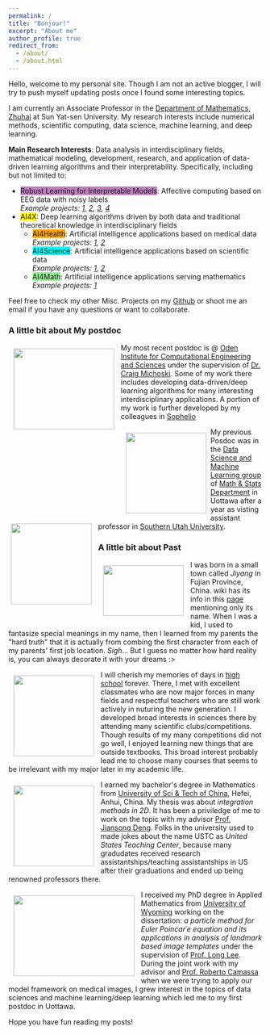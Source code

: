 ```yaml
---
permalink: /
title: "Bonjour!"
excerpt: "About me"
author_profile: true
redirect_from: 
  - /about/
  - /about.html
---
```


Hello, welcome to my personal site. Though I am not an active blogger, I will try to push myself updating posts once I found some interesting topics. 

I am currently an Associate Professor in the [Department of Mathematics, Zhuhai](https://mathzh.sysu.edu.cn/) at Sun Yat-sen University. My research interests include numerical methods, scientific computing, data science, machine learning, and deep learning.

**Main Research Interests**: Data analysis in interdisciplinary fields, mathematical modeling, development, research, and application of data-driven learning algorithms and their interpretability. Specifically, including but not limited to:

- <span style="background-color: rgba(128, 0, 128, 0.5);">Robust Learning for Interpretable Models</span>: Affective computing based on EEG data with noisy labels  
  *Example projects: [1](https://github.com/dykuang/BCI-Attention), [2](https://github.com/dykuang/EEG-based-affective-computing), [3](https://github.com/dykuang/SEER), [4](https://github.com/dykuang/EEG-classification)*
- <span style="background-color: yellow;">AI4X</span>: Deep learning algorithms driven by both data and traditional theoretical knowledge in interdisciplinary fields
  - <span style="background-color: orange;">AI4Health</span>: Artificial intelligence applications based on medical data  
    *Example projects: [1](https://github.com/dykuang/Medical-image-registration), [2](https://github.com/dykuang/Unsupervised-brain-leision-segmentation)*
  - <span style="background-color: cyan;">AI4Science</span>: Artificial intelligence applications based on scientific data  
    *Example projects: [1](https://github.com/dykuang/DL4EOS), [2](https://github.com/dykuang/Pyro-thermal-kinetic)*
  - <span style="background-color: lightgreen;">AI4Math</span>: Artificial intelligence applications serving mathematics  
    *Example projects: [1](https://github.com/dykuang/Deep----Koopman)*
 
Feel free to check my other Misc. Projects on my [Github](https://github.com/dykuang) or shoot me an email if you have any questions or want to collaborate.


### A little bit about My postdoc

<img align="left" img src='/images/UT.jpg' style="padding-top: 10px; padding-right: 10px; padding-bottom: 10px; padding-left: 10px" height="160" width="200">  My most recent postdoc is @ [Oden Institute for Computational Engineering and Sciences](https://www.oden.utexas.edu/) under the supervision of [Dr. Craig Michoski](https://users.oden.utexas.edu/~michoski/Michoski.html). Some of my work there includes developing data-driven/deep learning algorithms for many interesting interdisciplinary applications. A portion of my work is further developed by my colleagues in [Sophelio](https://sophelio.io/)

<img align="left" img src='/images/ott.jpg' style="padding-top: 10px; padding-right: 5px; padding-bottom: 10px; padding-left: 10px"  height="160" width="160"><img align="left" img src='/images/SUU.jpg' style="padding-top: 10px; padding-right: 10px; padding-bottom: 10px; padding-left: 5px" height="160" width="160">
  My previous Posdoc was in the [Data Science and Machine Learning group](http://mysite.science.uottawa.ca/dsml/) of [Math & Stats Department](https://science.uottawa.ca/mathstat/en) in Uottawa after a year as visting assistant professor in [Southern Utah University](https://www.suu.edu/). 
 

### A little bit about Past
<img align="left" img src='/images/jiyang.jpg' style="padding-top: 10px; padding-right: 10px; padding-bottom: 10px; padding-left: 10px" height="100" width="160">  I was born in a small town called *Jiyang* in Fujian Province, China. wiki has its info in this [page](https://en.wikipedia.org/wiki/Jian%27ou) mentioning only its name. When I was a kid, I used to fantasize special meanings in my name, then I learned from my parents the "hard truth" that it is actually from combing the first character from each of my parents' first job location. *Sigh*... But I guess no matter how hard reality is, you can always decorate it with your dreams :>

<img align="left" img src='/images/jianou.jpg' style="padding-top: 10px; padding-right: 10px; padding-bottom: 10px; padding-left: 10px" height="160" width="160">  I will cherish my memories of days in [high school](http://www.fjjoyz.cn/) forever. There, I met with excellent classmates who are now major forces in many fields and respectful teachers who are still work actively in nuturing the new generation. I developed broad interests in sciences there by attending many scientific clubs/competitions. Though results of my many competitions did not go well, I enjoyed learning new things that are outside textbooks. This broad interest probably lead me to choose many courses that seems to be irrelevant with my major later in my academic life.

<img align="left" img src='/images/ustc.jpg' style="padding-top: 10px; padding-right: 10px; padding-bottom: 10px; padding-left: 10px" height="160" width="160">  I earned my bachelor's degree in Mathematics from [University of Sci & Tech of China](http://en.ustc.edu.cn/), Hefei, Anhui, China. My thesis was about *integration methods in 2D*. It has been a priviledge of me to work on the topic with my advisor [Prof. Jiansong Deng](http://staff.ustc.edu.cn/~dengjs/). Folks in the university used to made jokes about the name USTC as *United States Teaching Center*, because many gradudates received research assistantships/teaching assistantships in US after their graduations and ended up being renowned professors there.

<img align="left" img src='/images/UWsnow.jpg' style="padding-top: 10px; padding-right: 10px; padding-bottom: 10px; padding-left: 10px" height="160" width="240">I received my PhD degree in Applied Mathematics from [University of Wyoming](http://www.uwyo.edu/) working on the dissertation: *a particle method for Euler Poincar´e equation and its applications in analysis of landmark based image templates* under the supervision of [Prof. Long Lee](http://www.uwyo.edu/llee/). During the joint work with my advisor and [Prof. Roberto Camassa](https://math.unc.edu/staff/camassa-roberta/) when we were trying to apply our model framework on medical images, I grew interest in the topics of data sciences and machine learning/deep learning which led me to my first postdoc in Uottawa.

Hope you have fun reading my posts!

